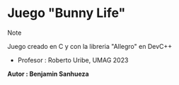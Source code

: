 # Juego "Bunny Life"

>[!note]
> Juego creado en C y con la libreria "Allegro" en DevC++

- Profesor : Roberto Uribe, UMAG 2023

**Autor : Benjamin Sanhueza**
